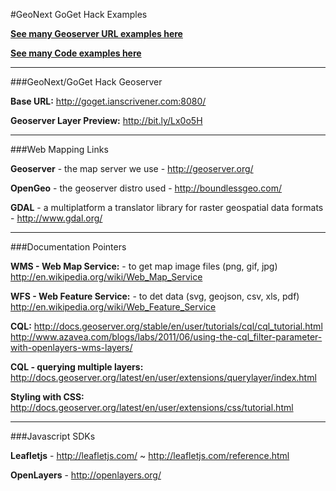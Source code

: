 #GeoNext GoGet Hack Examples


**[See many Geoserver URL examples here](https://github.com/ianscrivener/geonext-goget-hack-examples/blob/gh-pages/example-urls.md "")**


**[See many Code examples here](https://github.com/ianscrivener/geonext-goget-hack-examples/blob/gh-pages/code-examples.md "")**

---
###GeoNext/GoGet Hack Geoserver

**Base URL:** http://goget.ianscrivener.com:8080/

**Geoserver Layer Preview:** http://bit.ly/Lx0o5H




---
###Web Mapping Links

**Geoserver** - the map server we use - http://geoserver.org/ 

**OpenGeo** - the geoserver distro used - http://boundlessgeo.com/

**GDAL** - a multiplatform a translator library for raster geospatial data formats - http://www.gdal.org/

---
###Documentation Pointers

**WMS - Web Map Service:** - to get map image files (png, gif, jpg)
http://en.wikipedia.org/wiki/Web_Map_Service

**WFS - Web Feature Service:** - to det data (svg, geojson, csv, xls, pdf)
http://en.wikipedia.org/wiki/Web_Feature_Service

**CQL:** 
http://docs.geoserver.org/stable/en/user/tutorials/cql/cql_tutorial.html
 http://www.azavea.com/blogs/labs/2011/06/using-the-cql_filter-parameter-with-openlayers-wms-layers/

**CQL - querying multiple layers:** http://docs.geoserver.org/latest/en/user/extensions/querylayer/index.html

**Styling with CSS:**
http://docs.geoserver.org/latest/en/user/extensions/css/tutorial.html


---
###Javascript SDKs

**Leafletjs** - http://leafletjs.com/ ~ http://leafletjs.com/reference.html

**OpenLayers** - http://openlayers.org/
      

